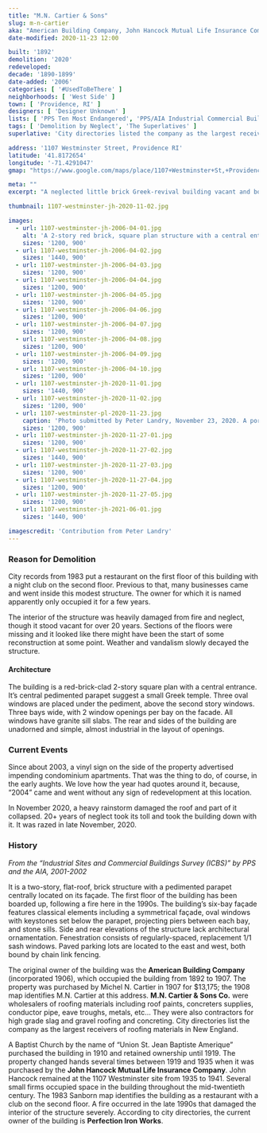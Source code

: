```yaml
---
title: "M.N. Cartier & Sons"
slug: m-n-cartier
aka: "American Building Company, John Hancock Mutual Life Insurance Company"
date-modified: 2020-11-23 12:00

built: '1892'
demolition: '2020'
redeveloped: 
decade: '1890-1899'
date-added: '2006'
categories: [ '#UsedToBeThere' ]
neighborhoods: [ 'West Side' ]
town: [ 'Providence, RI' ]
designers: [ 'Designer Unknown' ]
lists: [ 'PPS Ten Most Endangered', 'PPS/AIA Industrial Commercial Buildings Survey' ]
tags: [ 'Demolition by Neglect', 'The Superlatives' ]
superlative: 'City directories listed the company as the largest receivers of roofing materials in New England'

address: '1107 Westminster Street, Providence RI'
latitude: '41.8172654'
longitude: '-71.4291047'
gmap: "https://www.google.com/maps/place/1107+Westminster+St,+Providence,+RI+02909/@41.8172654,-71.4291047,17z/data=!3m1!4b1!4m5!3m4!1s0x89e445768008e1b1:0x760c6bed5251dc0f!8m2!3d41.8172654!4d-71.426916"

meta: ""
excerpt: "A neglected little brick Greek-revival building vacant and boarded up since a fire in the 1990s succumbed to extensive roof damage in 2020"

thumbnail: 1107-westminster-jh-2020-11-02.jpg

images:
  - url: 1107-westminster-jh-2006-04-01.jpg
    alt: 'A 2-story red brick, square plan structure with a central entrance. Three bays across of 2 windows each. The center bay is toppped with a triangular pediment ornament in the style of a Greek temple. Three oval windows are grouped below this pediment.'
    sizes: '1200, 900'
  - url: 1107-westminster-jh-2006-04-02.jpg
    sizes: '1440, 900'
  - url: 1107-westminster-jh-2006-04-03.jpg
    sizes: '1200, 900'
  - url: 1107-westminster-jh-2006-04-04.jpg
    sizes: '1200, 900'
  - url: 1107-westminster-jh-2006-04-05.jpg
    sizes: '1200, 900'
  - url: 1107-westminster-jh-2006-04-06.jpg
    sizes: '1200, 900'
  - url: 1107-westminster-jh-2006-04-07.jpg
    sizes: '1200, 900'
  - url: 1107-westminster-jh-2006-04-08.jpg
    sizes: '1200, 900'
  - url: 1107-westminster-jh-2006-04-09.jpg
    sizes: '1200, 900'
  - url: 1107-westminster-jh-2006-04-10.jpg
    sizes: '1200, 900'
  - url: 1107-westminster-jh-2020-11-01.jpg
    sizes: '1440, 900'
  - url: 1107-westminster-jh-2020-11-02.jpg
    sizes: '1200, 900'
  - url: 1107-westminster-pl-2020-11-23.jpg
    caption: 'Photo submitted by Peter Landry, November 23, 2020. A portion of the roof has collapsed from heavy rain and wind.'
    sizes: '1200, 900'
  - url: 1107-westminster-jh-2020-11-27-01.jpg
    sizes: '1200, 900'
  - url: 1107-westminster-jh-2020-11-27-02.jpg
    sizes: '1440, 900'
  - url: 1107-westminster-jh-2020-11-27-03.jpg
    sizes: '1200, 900'
  - url: 1107-westminster-jh-2020-11-27-04.jpg
    sizes: '1200, 900'
  - url: 1107-westminster-jh-2020-11-27-05.jpg
    sizes: '1200, 900'
  - url: 1107-westminster-jh-2021-06-01.jpg
    sizes: '1440, 900'

imagescredit: 'Contribution from Peter Landry'
---
```


### Reason for Demolition

City records from 1983 put a restaurant on the first floor of this building with a night club on the second floor. Previous to that, many businesses came and went inside this modest structure. The owner for which it is named apparently only occupied it for a few years. 

The interior of the structure was heavily damaged from fire and neglect, though it stood vacant for over 20 years. Sections of the floors were missing and it looked like there might have been the start of some reconstruction at some point. Weather and vandalism slowly decayed the structure. 

#### Architecture

The building is a red-brick-clad 2-story square plan with a central entrance. It’s central pedimented parapet suggest a small Greek temple. Three oval windows are placed under the pediment, above the second story windows. Three bays wide, with 2 window openings per bay on the facade. All windows have granite sill slabs. The rear and sides of the building are unadorned and simple, almost industrial in the layout of openings. 


### Current Events

Since about 2003, a vinyl sign on the side of the property advertised impending condominium apartments. That was the thing to do, of course, in the early aughts. We love how the year had quotes around it, because, “2004” came and went without any sign of redevelopment at this location. 

In November 2020, a heavy rainstorm damaged the roof and part of it collapsed. 20+ years of neglect took its toll and took the building down with it. It was razed in late November, 2020. 


### History

_From the “Industrial Sites and Commercial Buildings Survey (ICBS)” by PPS and the AIA, 2001-2002_

It is a two-story, flat-roof, brick structure with a pedimented parapet centrally located on its façade. The first floor of the building has been boarded up, following a fire here in the 1990s. The building’s six-bay façade features classical elements including a symmetrical façade, oval windows with keystones set below the parapet, projecting piers between each bay, and stone sills. Side and rear elevations of the structure lack architectural ornamentation. Fenestration consists of regularly-spaced, replacement 1/1 sash windows. Paved parking lots are located to the east and west, both bound by chain link fencing.

The original owner of the building was the **American Building Company** (incorporated 1906), which occupied the building from 1892 to 1907. The property was purchased by Michel N. Cartier in 1907 for $13,175; the 1908 map identifies M.N. Cartier at this address. **M.N. Cartier & Sons Co.** were wholesalers of roofing materials including roof paints, concreters supplies, conductor pipe, eave troughs, metals, etc… They were also contractors for high grade slag and gravel roofing and concreting. City directories list the company as the largest receivers of roofing materials in New England.

A Baptist Church by the name of “Union St. Jean Baptiste Amerique” purchased the building in 1910 and retained ownership until 1919. The property changed hands several times between 1919 and 1935 when it was purchased by the **John Hancock Mutual Life Insurance Company**. John Hancock remained at the 1107 Westminster site from 1935 to 1941. Several small firms occupied space in the building throughout the mid-twentieth century. The 1983 Sanborn map identifies the building as a restaurant with a club on the second floor. A fire occurred in the late 1990s that damaged the interior of the structure severely. According to city directories, the current owner of the building is **Perfection Iron Works**.
